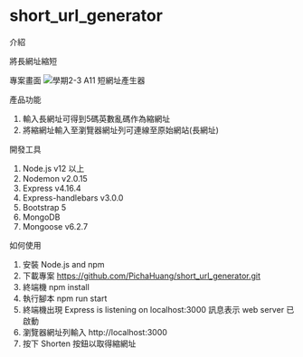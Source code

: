 # short_url_generator
介紹

將長網址縮短



專案畫面
![學期2-3 A11 短網址產生器](https://user-images.githubusercontent.com/98015628/159498112-83ad77a1-244d-40f6-9b80-d9458c6ca3c3.png)


產品功能
1. 輸入長網址可得到5碼英數亂碼作為縮網址
2. 將縮網址輸入至瀏覽器網址列可連線至原始網站(長網址)

開發工具
1. Node.js v12 以上
2. Nodemon v2.0.15
3. Express v4.16.4
4. Express-handlebars v3.0.0
5. Bootstrap 5
6. MongoDB
7. Mongoose v6.2.7

如何使用
1. 安裝 Node.js and npm
2. 下載專案 https://github.com/PichaHuang/short_url_generator.git
3. 終端機 npm install
4. 執行腳本 npm run start
5. 終端機出現 Express is listening on localhost:3000 訊息表示 web server 已啟動
6. 瀏覽器網址列輸入 http://localhost:3000
7. 按下 Shorten 按鈕以取得縮網址

